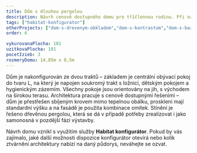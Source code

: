 ```yaml
---
title: Dům s dlouhou pergolou
description: Návrh cenově dostupného domu pro tříčlennou rodinu. Při návrhu v Habitat konfigurátoru jsme kladli důraz na architektonické prvky s jednoduchou realizací a menším zatížením rozpočtu. Dům před přehříváním chrání dřevěná pergola, jejíž rozměry byly při konfiguraci na pozemek přesně vypočítány - tak, aby v létě stínila vysoké slunce a v zimě ho naopak vpustila do interiéru.
tags: ["habitat-konfigurator"]
otherProjects: ["dom-s-drevenym-obkladom","dom-s-kontrastom","dom-s-bazenom-v-rusovciach"]
order: 6

vykurovanaPlocha: 101
uzitkovaPlocha: 101
pocetIzieb: 3
rozmeryDomu: 14,85m x 8,5m
---
```


Dům je nakonfigurován ze dvou traktů – základem je centrální obývací pokoj do tvaru L, na který je napojen soukromý trakt s ložnicí, dětským pokojem a hygienickým zázemím. Všechny pokoje jsou orientovány na jih, s východem na širokou terasu. Architektura pracuje s cenově dostupnými řešeními – dům je přestřešen sbíjeným krovem mimo tepelnou obálku, prosklení mají standardní výšku a na fasádě je použita kombinace omítek. Stínění je řešeno dřevěnou pergolou, která se dá v případě potřeby zrealizovat i jako samonosná v pozdější fázi výstavby.

Návrh domu vznikl s využitím služby <strong>Habitat konfigurátor</strong>. Pokud by vás zajímalo, jaké další možnosti dispozice konfigurátor otevírá nebo kolik ztvárnění architektury nabízí na daný půdorys, neváhejte se ozvat.